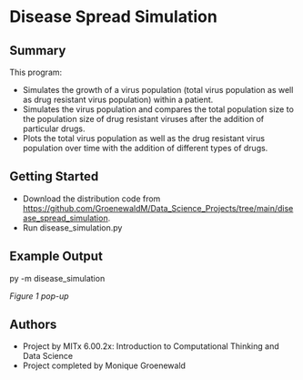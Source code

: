 # Disease Spread Simulation

## Summary

This program:
* Simulates the growth of a virus population (total virus population as well as drug resistant virus population) within a patient.
* Simulates the virus population and compares the total population size to the population size of drug resistant viruses after the addition of particular drugs.
* Plots the total virus population as well as the drug resistant virus population over time with the addition of different types of drugs.  


## Getting Started

* Download the distribution code from https://github.com/GroenewaldM/Data_Science_Projects/tree/main/disease_spread_simulation.
* Run disease_simulation.py


## Example Output

py -m disease_simulation

*Figure 1 pop-up*

## Authors

* Project by MITx 6.00.2x: Introduction to Computational Thinking and Data Science
* Project completed by Monique Groenewald
